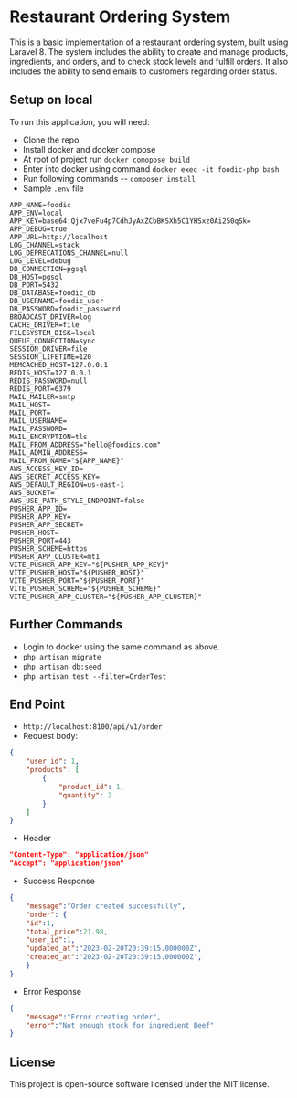 # Restaurant Ordering System
This is a basic implementation of a restaurant ordering system, built using Laravel 8. The system includes the ability to create and manage products, ingredients, and orders, and to check stock levels and fulfill orders. It also includes the ability to send emails to customers regarding order status.

## Setup on local

To run this application, you will need:

- Clone the repo
- Install docker and docker compose
- At root of project run `docker comopose build`
- Enter into docker using command `docker exec -it foodic-php bash`
- Run following commands
  -- `composer install`
- Sample `.env` file
```env
APP_NAME=foodic
APP_ENV=local
APP_KEY=base64:Qjx7veFu4p7CdhJyAxZCbBKSXh5C1YHSxz0Ai250qSk=
APP_DEBUG=true
APP_URL=http://localhost
LOG_CHANNEL=stack
LOG_DEPRECATIONS_CHANNEL=null
LOG_LEVEL=debug
DB_CONNECTION=pgsql
DB_HOST=pgsql
DB_PORT=5432
DB_DATABASE=foodic_db
DB_USERNAME=foodic_user
DB_PASSWORD=foodic_password
BROADCAST_DRIVER=log
CACHE_DRIVER=file
FILESYSTEM_DISK=local
QUEUE_CONNECTION=sync
SESSION_DRIVER=file
SESSION_LIFETIME=120
MEMCACHED_HOST=127.0.0.1
REDIS_HOST=127.0.0.1
REDIS_PASSWORD=null
REDIS_PORT=6379
MAIL_MAILER=smtp
MAIL_HOST=
MAIL_PORT=
MAIL_USERNAME=
MAIL_PASSWORD=
MAIL_ENCRYPTION=tls
MAIL_FROM_ADDRESS="hello@foodics.com"
MAIL_ADMIN_ADDRESS=
MAIL_FROM_NAME="${APP_NAME}"
AWS_ACCESS_KEY_ID=
AWS_SECRET_ACCESS_KEY=
AWS_DEFAULT_REGION=us-east-1
AWS_BUCKET=
AWS_USE_PATH_STYLE_ENDPOINT=false
PUSHER_APP_ID=
PUSHER_APP_KEY=
PUSHER_APP_SECRET=
PUSHER_HOST=
PUSHER_PORT=443
PUSHER_SCHEME=https
PUSHER_APP_CLUSTER=mt1
VITE_PUSHER_APP_KEY="${PUSHER_APP_KEY}"
VITE_PUSHER_HOST="${PUSHER_HOST}"
VITE_PUSHER_PORT="${PUSHER_PORT}"
VITE_PUSHER_SCHEME="${PUSHER_SCHEME}"
VITE_PUSHER_APP_CLUSTER="${PUSHER_APP_CLUSTER}"
```
## Further Commands
- Login to docker using the same command as above.
- `php artisan migrate`
- `php artisan db:seed`
- `php artisan test --filter=OrderTest`

## End Point
- `http://localhost:8100/api/v1/order`
- Request body:
```json
{
    "user_id": 1,
    "products": [
        {
            "product_id": 1,
            "quantity": 2
        }
    ]
}
```
- Header
```json
"Content-Type": "application/json"
"Accept": "application/json"
```
- Success Response
```json
{
    "message":"Order created successfully",
    "order": {
    "id":1,
    "total_price":21.98,
    "user_id":1,
    "updated_at":"2023-02-20T20:39:15.000000Z",
    "created_at":"2023-02-20T20:39:15.000000Z",
    }
}
```
- Error Response
```json
{
    "message":"Error creating order",
    "error":"Not enough stock for ingredient Beef"
}
````
## License
This project is open-source software licensed under the MIT license.
